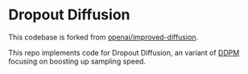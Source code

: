 # Dropout Diffusion

This codebase is forked from [openai/improved-diffusion](https://github.com/openai/improved-diffusion).

This repo implements code for Dropout Diffusion, an variant of [DDPM](https://arxiv.org/abs/2006.11239) focusing on boosting up sampling speed.
